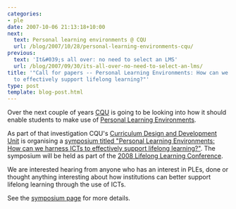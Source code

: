 ```yaml
---
categories:
- ple
date: 2007-10-06 21:13:18+10:00
next:
  text: Personal learning environments @ CQU
  url: /blog/2007/10/28/personal-learning-environments-cqu/
previous:
  text: 'It&#039;s all over: no need to select an LMS'
  url: /blog/2007/09/30/its-all-over-no-need-to-select-an-lms/
title: '"Call for papers -- Personal Learning Environments: How can we harness ICTs
  to effectively support lifelong learning?"'
type: post
template: blog-post.html
---
```

Over the next couple of years [CQU](http://www.cqu.edu.au/) is going to be looking into how it should enable students to make use of [Personal Learning Environments](http://en.wikipedia.org/wiki/Personal_Learning_Environment).

As part of that investigation CQU's [Curriculum Design and Development Unit](http://cddu.cqu.edu.au/) is organising a [symposium titled "Personal Learning Environments: How can we harness ICTs to effectively support lifelong learning?"](http://cddu.cqu.edu.au/index.php/PLE_2007_Symposium). The symposium will be held as part of the [2008 Lifelong Learning Conference](http://lifelonglearning.cqu.edu.au/2008/index.htm).

We are interested hearing from anyone who has an interest in PLEs, done or thought anything interesting about how institutions can better support lifelong learning through the use of ICTs.

See the [symposium page](http://cddu.cqu.edu.au/index.php/PLE_2007_Symposium) for more details.